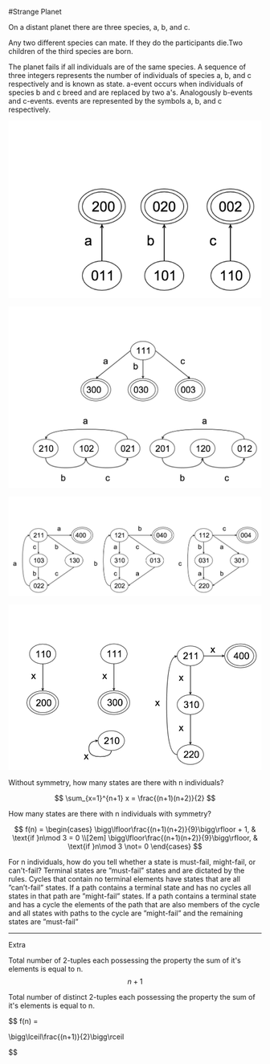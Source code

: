#Strange Planet

On a distant planet there are three species, a, b, and c.

Any two different species can mate. If they do the participants die.Two children of the third species are born.

The planet fails if all individuals are of the same species. A sequence of three integers represents the number of individuals of species a, b, and c respectively and is known as state. a-event occurs when individuals of species b and c breed and are replaced by two a's. Analogously b-events and c-events. events are represented by the symbols a, b, and c respectively.

![two individuals](two-individuals.png)

![three individuals](three-individuals.png)

![four-individuals](four-individuals.png)

![no-symmetry](no-symmetry.png)


Without symmetry, how many states are there with n individuals? 

$$
\sum_{x=1}^{n+1} x = \frac{(n+1)(n+2)}{2}
$$

How many states are there with n individuals with symmetry?

$$
f(n) =
\begin{cases}
\bigg\lfloor\frac{(n+1)(n+2)}{9}\bigg\rfloor + 1, & \text{if }n\mod 3 = 0 \\[2em]
\bigg\lfloor\frac{(n+1)(n+2)}{9}\bigg\rfloor, & \text{if }n\mod 3 \not= 0
\end{cases}
$$

For n individuals, how do you tell whether a state is must-fail, might-fail, or can't-fail? Terminal states are ”must-fail” states and are dictated by the rules. Cycles that contain no terminal elements have states that are all ”can’t-fail” states. If a path contains a terminal state and has no cycles all states in that path are ”might-fail” states. If a path contains a terminal state and has a cycle the elements of the path that are also members of the cycle and all states with paths to the cycle are ”might-fail” and the remaining states are ”must-fail”


___
Extra 

Total number of 2-tuples each possessing the property the sum of it's elements is equal to n. 
$$
n + 1
$$

Total number of distinct 2-tuples each possessing the property the sum of it's elements is equal to n.

$$
f(n) =

\bigg\lceil\frac{(n+1)}{2}\bigg\rceil

$$

